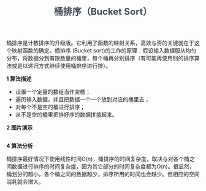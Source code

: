 <!DOCTYPE html>
<html lang="zh-CN">
<head>
    <meta charset="UTF-8" />
    <meta name="viewport" content="width=device-width, initial-scale=1, maximum-scale=1">
    <link href="http://www.yoqian.cn/wp-content/themes/adams/style.css?v1.2.5" type="text/css" rel="stylesheet">
    <link href="http://www.yoqian.cn/wp-content/themes/adams/static/caomei1.2.8/style.css?v1.2.5" type="text/css" rel="stylesheet">
    <title>桶排序（Bucket Sort）</title>
<link rel='dns-prefetch' href='//cdn.staticfile.org' />
<link rel='dns-prefetch' href='//s.w.org' />
<link rel='stylesheet' id='wp-block-library-css'  href='http://www.yoqian.cn/wp-includes/css/dist/block-library/style.min.css?ver=5.2.3' type='text/css' media='all' />
<script type='text/javascript' src='//cdn.staticfile.org/jquery/3.1.1/jquery.min.js?ver=v1.2.5'></script>
<script type='text/javascript' src='http://www.yoqian.cn/wp-content/themes/adams/static/script.js?ver=v1.2.5'></script>
<script type='text/javascript' src='//cdn.staticfile.org/prettify/r298/prettify.js?ver=v1.2.5'></script>
<script type='text/javascript' src='//cdn.staticfile.org/instantclick/3.0.1/instantclick.min.js?ver=v1.2.5'></script>
<link rel='https://api.w.org/' href='http://www.yoqian.cn/index.php?rest_route=/' />
<link rel="EditURI" type="application/rsd+xml" title="RSD" href="http://www.yoqian.cn/xmlrpc.php?rsd" />
<link rel="wlwmanifest" type="application/wlwmanifest+xml" href="http://www.yoqian.cn/wp-includes/wlwmanifest.xml" /> 
<link rel='prev' title='计数排序（Counting Sort）' href='http://www.yoqian.cn/?p=56' />
<link rel='next' title='基数排序（Radix Sort）' href='http://www.yoqian.cn/?p=60' />
<link rel="canonical" href="http://www.yoqian.cn/?p=58" />
<link rel='shortlink' href='http://www.yoqian.cn/?p=58' />
    
<script>
    if(localStorage.adams_color_style) $('head').append("<style class='diy-color-style'>" + localStorage.adams_color_style + "</style>");
    if(localStorage.adams_font_style) $('head').append("<style class='diy-font-style'>" + localStorage.adams_font_style + "</style>");
</script>
</head>
<body>
<!-- Header -->
<header>
    <section class="container" style="padding-top: 12px;">
        <hgroup itemscope itemtype="https://schema.org/WPHeader">
            <h1 class="fullname" style="margin: 0;font-size: 1.5rem;font-weight:bold;color:#434a54;display:inline-block;position:relative;z-index:1;" >桶排序（Bucket Sort）</h1>
        </hgroup>
    </section>
</header>    <!-- Content -->
    <section class="container main-load">
        <article class="post_article" itemscope itemtype="https://schema.org/Article">
<p>桶排序是计数排序的升级版。它利用了函数的映射关系，高效与否的关键就在于这个映射函数的确定。桶排序 (Bucket sort)的工作的原理：假设输入数据服从均匀分布，将数据分到有限数量的桶里，每个桶再分别排序（有可能再使用别的排序算法或是以递归方式继续使用桶排序进行排）。</p>

<p><strong>1 算法描述</strong></p>

<ul><li>设置一个定量的数组当作空桶；</li><li>遍历输入数据，并且把数据一个一个放到对应的桶里去；</li><li>对每个不是空的桶进行排序；</li><li>从不是空的桶里把排好序的数据拼接起来。</li></ul>

<p><strong>2 图片演示</strong></p>

<figure class="wp-block-image"><img src="http://5b0988e595225.cdn.sohucs.com/images/20181009/1b1426ef0e8f46438a68a0ec4a93b380.jpeg" alt=""/></figure>

<p><strong>4 算法分析</strong></p>

<p>桶排序最好情况下使用线性时间O(n)，桶排序的时间复杂度，取决与对各个桶之间数据进行排序的时间复杂度，因为其它部分的时间复杂度都为O(n)。很显然，桶划分的越小，各个桶之间的数据越少，排序所用的时间也会越少。但相应的空间消耗就会增大。<br></p>


</article>
</section>